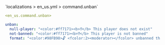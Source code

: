 <!--@include: @/parts/module/command/unban.md#title-->
<!--@include: @/parts/words.md#path--> `localizations > en_us.yml > command.unban`

<!--@include: @/parts/module/command/unban.md#explanation-->

<!--@include: @/parts/words.md#edit-->
```yaml
<en_us.command.unban>
```

<!--@include: @/parts/words.md#default-->
```yaml
unban:
  null-player: "<color:#ff7171><b>⁉</b> This player does not exist"
  not-banned: "<color:#ff7171><b>⁉</b> This player is not banned"
  format: "<color:#98FB98>🔓 <fcolor:2><moderator></fcolor> unbanned the player <fcolor:2><player></fcolor>"
```

<!--@include: @/parts/module/command/unban.md#parameters-->
<!--@include: @/parts/module/command/unban.md#localization-->
